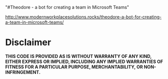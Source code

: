 "#Theodore - a bot for creating a team in Microsoft Teams"

http://www.modernworkplacesolutions.rocks/theodore-a-bot-for-creating-a-team-in-microsoft-teams/

# Disclaimer
**THIS CODE IS PROVIDED AS IS WITHOUT WARRANTY OF ANY KIND, EITHER EXPRESS OR IMPLIED, INCLUDING ANY IMPLIED WARRANTIES OF FITNESS FOR A PARTICULAR PURPOSE, MERCHANTABILITY, OR NON-INFRINGEMENT.**

